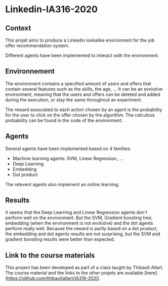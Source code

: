 # Linkedin-IA316-2020

## Context

This projet aims to produce a Linkedin lookalike environment for the job offer recommendation system.

Different agents have been implemented to interact with the environment.

## Environnement

The environment contains a specified amount of users and offers that contain several features such as the skills, the age, ... It can be an evolutive environment, meaning that the users and offers can be deleted and added during the execution, or stay the same throughout an experiment.

The reward associated to each action chosen by an agent is the probability for the user to click on the offer chosen by the algorithm. The calculous probability can be found in the code of the environment.

## Agents

Several agents have been implemented based on 4 families:
- Machine learning agents: SVM, Linear Regression, ...
- Deep Learning
- Embedding
- Dot product

The relevent agents also implement an online learning.

## Results

It seems that the Deep Learning and Linear Regression agents don't perform well on the environment. But the SVM, Gradient boosting tree, embedding (when the environment is not evolutive) and the dot agents perform really well. Because the reward is partly based on a dot product, the embedding and dot agents results are not surprising, but the SVM and gradient boosting results were better than expected.

## Link to the course materials

This project has been developed as part of a class taught by Thibault Allart. The course material and the links to the other projets are available [here](https://github.com/thibaultallart/IA316-2020. 
